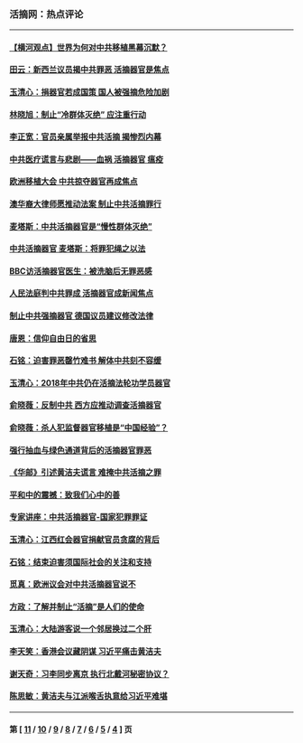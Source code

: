 ### 活摘网：热点评论
---
#### [【横河观点】世界为何对中共移植黑幕沉默？](../../pages/nf5879/n13244249.md?09060430) 
#### [田云：新西兰议员揭中共罪恶 活摘器官是焦点](../../pages/nf5879/n13070629.md?09060430) 
#### [玉清心：捐器官若成国策 国人被强摘危险加剧](../../pages/nf5879/n12802713.md?09060430) 
#### [林晓旭：制止“冷群体灭绝” 应注重行动](../../pages/nf5879/n12779736.md?09060430) 
#### [李正宽：官员亲属举报中共活摘 揭惨烈内幕](../../pages/nf5879/n12684490.md?09060430) 
#### [中共医疗谎言与悲剧——血祸 活摘器官 瘟疫](../../pages/nf5879/n12372103.md?09060430) 
#### [欧洲移植大会 中共掠夺器官再成焦点](../../pages/nf5879/n11538883.md?09060430) 
#### [澳华裔大律师愿推动法案 制止中共活摘罪行](../../pages/nf5879/n11377039.md?09060430) 
#### [麦塔斯：中共活摘器官是“慢性群体灭绝”](../../pages/nf5879/n11350529.md?09060430) 
#### [中共活摘器官 麦塔斯：将罪犯绳之以法](../../pages/nf5879/n11347973.md?09060430) 
#### [BBC访活摘器官医生：被洗脑后无罪恶感](../../pages/nf5879/n11335935.md?09060430) 
#### [人民法庭判中共罪成 活摘器官成新闻焦点](../../pages/nf5879/n11331578.md?09060430) 
#### [制止中共强摘器官 德国议员建议修改法律](../../pages/nf5879/n11249451.md?09060430) 
#### [唐恩：信仰自由日的省思](../../pages/nf5879/n11003525.md?09060430) 
#### [石铭：迫害罪恶罄竹难书  解体中共刻不容缓](../../pages/nf5879/n10942855.md?09060430) 
#### [玉清心：2018年中共仍在活摘法轮功学员器官](../../pages/nf5879/n10914646.md?09060430) 
#### [俞晓薇：反制中共 西方应推动调查活摘器官](../../pages/nf5879/n10794671.md?09060430) 
#### [俞晓薇：杀人犯监督器官移植是“中国经验”？](../../pages/nf5879/n10466427.md?09060430) 
#### [强行抽血与绿色通道背后的活摘器官罪恶](../../pages/nf5879/n10004708.md?09060430) 
#### [《华邮》引述黄洁夫谎言 难掩中共活摘之罪](../../pages/nf5879/n9642309.md?09060430) 
#### [平和中的震撼：致我们心中的善](../../pages/nf5879/n9021123.md?09060430) 
#### [专家讲座：中共活摘器官-国家犯罪罪证](../../pages/nf5879/n8828153.md?09060430) 
#### [玉清心：江西红会器官捐献官员贪腐的背后](../../pages/nf5879/n8522122.md?09060430) 
#### [石铭：结束迫害须国际社会的关注和支持](../../pages/nf5879/n8443497.md?09060430) 
#### [觅真：欧洲议会对中共活摘器官说不](../../pages/nf5879/n8337486.md?09060430) 
#### [方政：了解并制止“活摘”是人们的使命](../../pages/nf5879/n8329214.md?09060430) 
#### [玉清心：大陆游客说一个邻居换过二个肝](../../pages/nf5879/n8291404.md?09060430) 
#### [李天笑：香港会议藏阴谋 习近平痛击黄洁夫](../../pages/nf5879/n8241459.md?09060430) 
#### [谢天奇：习李同步离京 执行北戴河秘密协议？](../../pages/nf5879/n8230418.md?09060430) 
#### [陈思敏：黄洁夫与江派喉舌执意给习近平难堪](../../pages/nf5879/n8222166.md?09060430) 

---
#### 第 [ [11](./11.md?09060430) / [10](./10.md?09060430) / [9](./9.md?09060430) / [8](./8.md?09060430) / [7](./7.md?09060430) / [6](./6.md?09060430) / [5](./5.md?09060430) / [4](./4.md?09060430) ] 页
